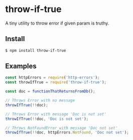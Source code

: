# throw-if-true

A tiny utility to throw error if given param is truthy.

## Install

```bash
$ npm install throw-if-true
```

## Examples

```js
const httpErrors = require('http-errors');
const throwIfTrue = require('throw-if-true');

const doc = functionThatReturnsFromDb();

// Throws Error with no message
throwIfTrue(!!doc);

// Throws Error with message 'Doc is not set'
throwIfTrue(!!doc, 'Doc is not set');

// Throws NotFoundError with message 'Doc not set'
throwIfTrue(!!doc, httpErrors.NotFound, 'Doc not set');
```
